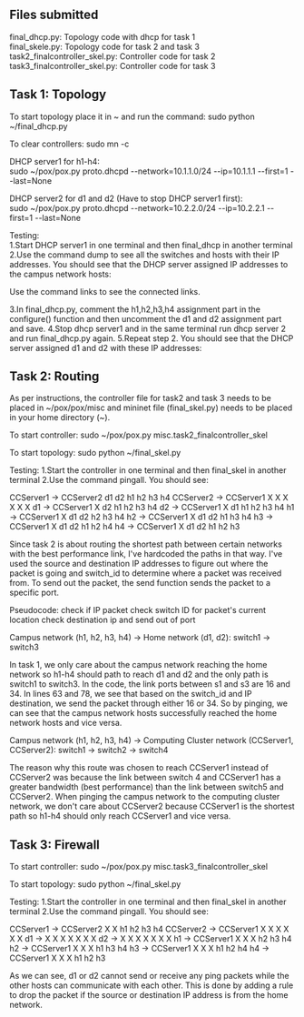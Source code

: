 Files submitted
-----------------
<p>final_dhcp.py: Topology code with dhcp for task 1<br>
final_skele.py: Topology code for task 2 and task 3<br>
task2_finalcontroller_skel.py: Controller code for task 2<br>
task3_finalcontroller_skel.py: Controller code for task 3</p>

Task 1: Topology
------------------
To start topology place it in ~ and run the command:
sudo python ~/final_dhcp.py

To clear controllers:
sudo mn -c 

DHCP server1 for h1-h4:<br>
sudo ~/pox/pox.py proto.dhcpd --network=10.1.1.0/24 --ip=10.1.1.1 --first=1 --last=None

DHCP server2 for d1 and d2 (Have to stop DHCP server1 first):<br>
sudo ~/pox/pox.py proto.dhcpd --network=10.2.2.0/24 --ip=10.2.2.1 --first=1 --last=None

<p>Testing:<br>
1.Start DHCP server1 in one terminal and then final_dhcp in another terminal<br>
2.Use the command dump to see all the switches and hosts with their IP addresses. You should see that the DHCP server assigned IP addresses to the campus network hosts:</p>
<p>
<Host h1: h1-eth0:10.1.1.10 pid=18860> 
<Host h2: h2-eth0:10.1.1.11 pid=18862> 
<Host h3: h3-eth0:10.1.1.12 pid=18864> 
<Host h4: h4-eth0:10.1.1.13 pid=18866> </p>

Use the command links to see the connected links.

3.In final_dhcp.py, comment the h1,h2,h3,h4 assignment part in the configure() function and then uncomment the d1 and d2 assignment part and save.
4.Stop dhcp server1 and in the same terminal run dhcp server 2 and run final_dhcp.py again.
5.Repeat step 2. You should see that the DHCP server assigned d1 and d2 with these IP addresses: 

<Host d1: d1-eth0:10.2.2.2 pid=21207> 
<Host d2: d2-eth0:10.2.2.3 pid=21209> 

Task 2: Routing
-----------------
As per instructions, the controller file for task2 and task 3 needs to be placed in ~/pox/pox/misc and mininet file (final_skel.py) needs to be placed in your home directory (~).

To start controller:
sudo ~/pox/pox.py misc.task2_finalcontroller_skel

To start topology:
sudo python ~/final_skel.py

Testing:
1.Start the controller in one terminal and then final_skel in another terminal
2.Use the command pingall. You should see:

CCServer1 -> CCServer2 d1 d2 h1 h2 h3 h4 
CCServer2 -> CCServer1 X X X X X X 
d1 -> CCServer1 X d2 h1 h2 h3 h4 
d2 -> CCServer1 X d1 h1 h2 h3 h4 
h1 -> CCServer1 X d1 d2 h2 h3 h4 
h2 -> CCServer1 X d1 d2 h1 h3 h4 
h3 -> CCServer1 X d1 d2 h1 h2 h4 
h4 -> CCServer1 X d1 d2 h1 h2 h3 

Since task 2 is about routing the shortest path between certain networks with the best performance link, I've hardcoded the paths in that way. I've used the source and destination IP addresses to figure out where the packet is going and switch_id to determine where a packet was received from. To send out the packet, the send function sends the packet to a specific port.

Pseudocode:
check if IP packet
   	check switch ID for packet's current location
    	check destination ip and send out of port

Campus network (h1, h2, h3, h4) -> Home network (d1, d2):
switch1 -> switch3

In task 1, we only care about the campus network reaching the home network so h1-h4 should path to reach d1 and d2 and the only path is switch1 to switch3. In the code, the link ports between s1 and s3 are 16 and 34. In lines 63 and 78, we see that based on the switch_id and IP destination, we send the packet through either 16 or 34. So by pinging, we can see that the campus network hosts successfully reached the home network hosts and vice versa.

Campus network (h1, h2, h3, h4) -> Computing Cluster network (CCServer1, CCServer2):
switch1 -> switch2 -> switch4

The reason why this route was chosen to reach CCServer1 instead of CCServer2 was because the link between switch 4 and CCServer1 has a greater bandwidth (best performance) than the link between switch5 and CCServer2. When pinging the campus network to the computing cluster network, we don't care about CCServer2 because CCServer1 is the shortest path so h1-h4 should only reach CCServer1 and vice versa.

Task 3: Firewall
------------------
To start controller:
sudo ~/pox/pox.py misc.task3_finalcontroller_skel

To start topology:
sudo python ~/final_skel.py

Testing:
1.Start the controller in one terminal and then final_skel in another terminal
2.Use the command pingall. You should see:

CCServer1 -> CCServer2 X X h1 h2 h3 h4 
CCServer2 -> CCServer1 X X X X X X 
d1 -> X X X X X X X 
d2 -> X X X X X X X 
h1 -> CCServer1 X X X h2 h3 h4 
h2 -> CCServer1 X X X h1 h3 h4 
h3 -> CCServer1 X X X h1 h2 h4 
h4 -> CCServer1 X X X h1 h2 h3 

As we can see, d1 or d2 cannot send or receive any ping packets while the other hosts can communicate with each other. This is done by adding a rule to drop the packet if the source or destination IP address is from the home network.
